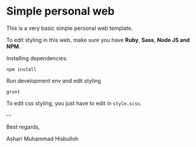 # Simple personal web

This is a very basic simple personal web template.

To edit styling in this web, make sure you have __Ruby__, __Sass__, __Node JS and NPM__.

Installing dependencies: 

```
npm install
```

Run development env and edit styling

```
grunt
```

To edit css styling, you just have to edit in `style.scss`.

--

Best regards,

Ashari Muhammad Hisbulloh